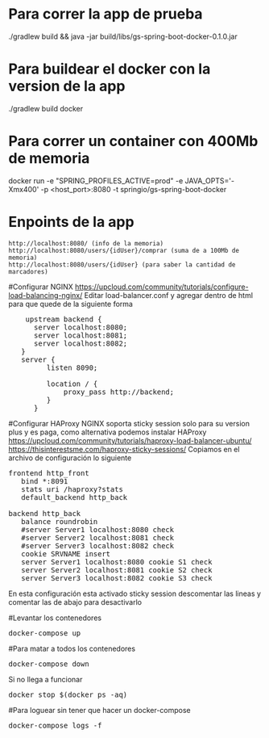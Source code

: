 # Para correr la app de prueba
./gradlew build && java -jar build/libs/gs-spring-boot-docker-0.1.0.jar

# Para buildear el docker con la version de la app
./gradlew build docker

# Para correr un container con 400Mb de memoria
docker run -e "SPRING_PROFILES_ACTIVE=prod" -e JAVA_OPTS='-Xmx400' -p <host_port>:8080 -t springio/gs-spring-boot-docker

# Enpoints de la app 
	http://localhost:8080/ (info de la memoria)
	http://localhost:8080/users/{idUser}/comprar (suma de a 100Mb de memoria)
	http://localhost:8080/users/{idUser} (para saber la cantidad de marcadores)

#Configurar NGINX
https://upcloud.com/community/tutorials/configure-load-balancing-nginx/ 
Editar load-balancer.conf y agregar dentro de html para que quede de la siguiente forma
<pre>
    upstream backend {
      server localhost:8080; 
      server localhost:8081;
      server localhost:8082;
   }
   server {
         listen 8090; 
   
         location / {
             proxy_pass http://backend;
         }
      }
</pre>

#Configurar HAProxy
NGINX soporta sticky session solo para su version plus y es paga, como alternativa podemos instalar HAProxy
https://upcloud.com/community/tutorials/haproxy-load-balancer-ubuntu/
https://thisinterestsme.com/haproxy-sticky-sessions/
Copiamos en el archivo de configuración lo siguiente
<pre>
frontend http_front
   bind *:8091
   stats uri /haproxy?stats
   default_backend http_back

backend http_back
   balance roundrobin
   #server Server1 localhost:8080 check
   #server Server2 localhost:8081 check
   #server Server3 localhost:8082 check
   cookie SRVNAME insert
   server Server1 localhost:8080 cookie S1 check
   server Server2 localhost:8081 cookie S2 check
   server Server3 localhost:8082 cookie S3 check
</pre> 
En esta configuración esta activado sticky session descomentar las lineas y comentar las de abajo para desactivarlo


#Levantar los contenedores
<pre>
docker-compose up
</pre>

#Para matar a todos los contenedores
<pre>
docker-compose down
</pre>
Si no llega a funcionar
<pre>
docker stop $(docker ps -aq)
</pre>


#Para loguear sin tener que hacer un docker-compose
<pre>
docker-compose logs -f
</pre>
